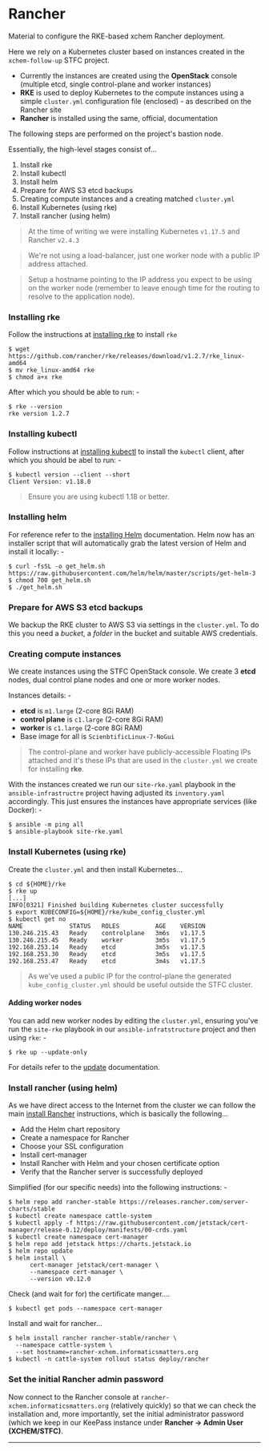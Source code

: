 # Rancher
Material to configure the RKE-based xchem Rancher deployment.

Here we rely on a Kubernetes cluster based on instances created in the
`xchem-follow-up` STFC project.

-   Currently the instances are created using the **OpenStack** console
    (multiple etcd, single control-plane and worker instances)
-   **RKE** is used to deploy Kubernetes to the compute instances
    using a simple `cluster.yml` configuration file (enclosed) - as
    described on the Rancher site
-   **Rancher** is installed using the same, official, documentation

The following steps are performed on the project's bastion node.

Essentially, the high-level stages consist of...

1.   Install rke
1.   Install kubectl
1.   Install helm
1.   Prepare for AWS S3 etcd backups
1.   Creating compute instances and a creating matched `cluster.yml`
1.   Install Kubernetes (using rke)
1.   Install rancher (using helm)

>   At the time of writing we were installing Kubernetes `v1.17.5`
    and Rancher `v2.4.3`

>   We're not using a load-balancer, just one worker node
    with a public IP address attached.

>   Setup a hostname pointing to the IP address you expect to be using
    on the worker node (remember to leave enough time for the routing
    to resolve to the application node).

### Installing rke
Follow the instructions at [installing rke] to install `rke`

    $ wget https://github.com/rancher/rke/releases/download/v1.2.7/rke_linux-amd64
    $ mv rke_linux-amd64 rke
    $ chmod a+x rke

After which you should be able to run: -

    $ rke --version
    rke version 1.2.7

### Installing kubectl
Follow instructions at [installing kubectl] to install the `kubectl` client,
after which you should be abel to run: -

    $ kubectl version --client --short
    Client Version: v1.18.0
    
>   Ensure you are using kubectl 1.18 or better.

### Installing helm
For reference refer to the [installing Helm] documentation.
Helm now has an installer script that will automatically grab the latest
version of Helm and install it locally: -

    $ curl -fsSL -o get_helm.sh https://raw.githubusercontent.com/helm/helm/master/scripts/get-helm-3
    $ chmod 700 get_helm.sh
    $ ./get_helm.sh

### Prepare for AWS S3 etcd backups
We backup the RKE cluster to AWS S3 via settings in the `cluster.yml`.
To do this you need a _bucket_, a _folder_ in the bucket and suitable
AWS credentials.

### Creating compute instances
We create instances using the STFC OpenStack console. We create 3
**etcd** nodes, dual control plane nodes and one or more worker nodes.

Instances details: -

-   **etcd** is `m1.large` (2-core 8Gi RAM)
-   **control plane** is `c1.large` (2-core 8Gi RAM)
-   **worker** is `c1.large` (2-core 8Gi RAM)
-   Base image for all is `ScienbtificLinux-7-NoGui`

>   The control-plane and worker have publicly-accessible Floating IPs attached
    and it's these IPs that are used in the `cluster.yml` we create for
    installing **rke**.

With the instances created we run our `site-rke.yaml` playbook
in the `ansible-infrastructre` project having adjusted its `inventory.yaml`
accordingly. This just ensures the instances have appropriate services
(like Docker): -

    $ ansible -m ping all
    $ ansible-playbook site-rke.yaml

### Install Kubernetes (using rke)
Create the `cluster.yml` and then install Kubernetes...

    $ cd ${HOME}/rke
    $ rke up
    [...]
    INFO[0321] Finished building Kubernetes cluster successfully 
    $ export KUBECONFIG=${HOME}/rke/kube_config_cluster.yml
    $ kubectl get no
    NAME             STATUS   ROLES          AGE    VERSION
    130.246.215.43   Ready    controlplane   3m6s   v1.17.5
    130.246.215.45   Ready    worker         3m5s   v1.17.5
    192.168.253.14   Ready    etcd           3m5s   v1.17.5
    192.168.253.30   Ready    etcd           3m5s   v1.17.5
    192.168.253.47   Ready    etcd           3m4s   v1.17.5

>   As we've used a public IP for the control-plane the generated
    `kube_config_cluster.yml` should be useful outside the
    STFC cluster.

#### Adding worker nodes
You can add new worker nodes by editing the `cluster.yml`, ensuring you've run
the `site-rke` playbook in our `ansible-infratstructure` project and then
using `rke`: -

    $ rke up --update-only

For details refer to the [update] documentation.

### Install rancher (using helm)
As we have direct access to the Internet from the cluster
we can follow the main [install Rancher] instructions, which is
basically the following...

-   Add the Helm chart repository
-   Create a namespace for Rancher
-   Choose your SSL configuration
-   Install cert-manager
-   Install Rancher with Helm and your chosen certificate option
-   Verify that the Rancher server is successfully deployed

Simplified (for our specific needs) into the following instructions: -

    $ helm repo add rancher-stable https://releases.rancher.com/server-charts/stable
    $ kubectl create namespace cattle-system
    $ kubectl apply -f https://raw.githubusercontent.com/jetstack/cert-manager/release-0.12/deploy/manifests/00-crds.yaml
    $ kubectl create namespace cert-manager
    $ helm repo add jetstack https://charts.jetstack.io
    $ helm repo update
    $ helm install \
          cert-manager jetstack/cert-manager \
          --namespace cert-manager \
          --version v0.12.0
      
 Check (and wait for for) the certificate manger....

    $ kubectl get pods --namespace cert-manager

Install and wait for rancher...

    $ helm install rancher rancher-stable/rancher \
      --namespace cattle-system \
      --set hostname=rancher-xchem.informaticsmatters.org
    $ kubectl -n cattle-system rollout status deploy/rancher

### Set the initial Rancher admin password
Now connect to the Rancher console at `rancher-xchem.informaticsmatters.org`
(relatively quickly) so that we can check the installation and, more
importantly, set the initial administrator password
(which we keep in our KeePass instance under
**Rancher -> Admin User (XCHEM/STFC)**.

---

[installing rke]: https://rancher.com/docs/rke/latest/en/installation/#download-the-rke-binary
[installing kubectl]: https://kubernetes.io/docs/tasks/tools/install-kubectl/
[installing helm]: https://helm.sh/docs/intro/install/
[install rancher]: https://rancher.com/docs/rancher/v2.x/en/installation/k8s-install/helm-rancher/
[update]: https://rancher.com/docs/rke/latest/en/managing-clusters/
